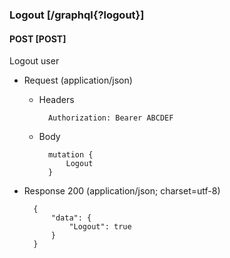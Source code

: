 ### Logout [/graphql{?logout}]

#### POST [POST]

Logout user

- Request (application/json)

    - Headers

            Authorization: Bearer ABCDEF

    - Body

            mutation {
                Logout
            }

- Response 200 (application/json; charset=utf-8)

        {
            "data": {
                "Logout": true
            }
        }
